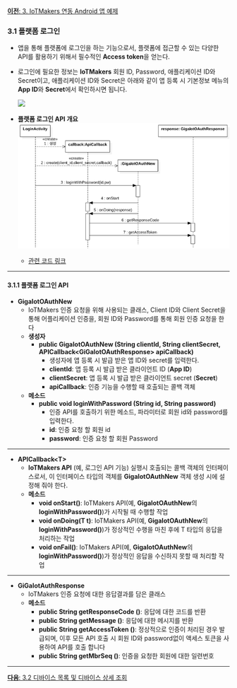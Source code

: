 [**이전**: 3. IoTMakers 연동 Android 앱 예제](readme.md#3)

### 3.1 플랫폼 로그인
- 앱을 통해 플랫폼에 로그인을 하는 기능으로서, 플랫폼에 접근할 수 있는 다양한 API를 활용하기 위해서 필수적인 **Access token**을 얻는다.
- 로그인에 필요한 정보는 **IoTMakers** 회원 ID, Password,  애플리케이션 ID와 Secret이고, 애플리케이션 ID와 Secret은 아래와 같이 앱 등록 시 기본정보 메뉴의 **App ID**와 **Secret**에서 확인하시면 됩니다.

	![](https://iotmakers.kt.com/openp/assets/images/guide_app_reg_and2.png)

- **플랫폼 로그인 API 개요**
	![](figures/gigaiotoauthnew-interaction.png)
	
	- [관련 코드 링크](https://github.com/kwanulee/IoTMakerAndroidSDKTest/blob/main/app/src/main/java/com/example/iotmakerandroidsdktest/LoginActivity.java#L78-L118)
	
---
#### 3.1.1 플랫폼 로그인 API 

- **GigaIotOAuthNew**
	- IoTMakers 인증 요청을 위해 사용되는 클래스, Client ID와 Client Secret을 통해 어플리케이션 인증을, 회원 ID와 Password를 통해 회원 인증 요청을 한다 
	- **생성자**
		- **public GigaIotOAuthNew (String clientId, String clientSecret, APICallback\<GiGaIotOAuthResponse\> apiCallback)** 
			- 생성자에 앱 등록 시 발급 받은 앱 ID와 secret를 입력한다. 
			- **clientId**: 앱 등록 시 발급 받은 클라이언트 ID (**App ID**)
			- **clientSecret**: 앱 등록 시 발급 받은 클라이언트 secret (**Secret**)
			- **apiCallback**: 인증 기능을 수행할 때  호출되는 콜백 객체	 
	- **메소드** 
		- **public void loginWithPassword (String id, String password)**
			- 인증 API를 호출하기 위한 메소드, 파라미터로 회원 id와 password를 입력한다. 
			- **id**: 인증 요청 할 회원 id
			- **password**: 인증 요청 할 회원 Password 

---
- **APICallback\<T\>**
	- **IoTMakers API** (예, 로그인 API 기능) 실행시 호출되는 콜백 객체의 인터페이스로서, 이 인터페이스 타입의 객체를 **GigaIotOAuthNew** 객체 생성 시에 설정해 줘야 한다. 
	- **메소드**
		- **void onStart()**: IoTMakers API(예, **GigaIotOAuthNew**의 **loginWithPassword()**)가 시작될 때 수행할 작업
		- **void onDoing(T t)**: IoTMakers API(예, **GigaIotOAuthNew**의 **loginWithPassword()**)가 정상적인 수행을 마친 후에  T 타입의  응답을 처리하는 작업
		- **void onFail()**: IoTMakers API(예, **GigaIotOAuthNew**의 **loginWithPassword()**)가 정상적인 응답을 수신하지 못할 때 처리할 작업
		
---
- **GiGaIotAuthResponse**
	- IoTMakers 인증 요청에 대한 응답결과를 담은 클래스
	- **메소드**
		- **public String getResponseCode ()**: 응답에 대한 코드를 반환
		- **public String getMessage ()**: 응답에 대한 메시지를 반환
		- **public String getAccessToken ()**: 정상적으로 인증이 처리된 경우 발급되며, 이후 모든 API 호출 시 회원 ID와 password없이 액세스 토큰을 사용하여 API를 호출 합니다
		- **public String getMbrSeq ()**: 인증을 요청한 회원에 대한 일련번호

---
[**다음**: 3.2 디바이스 목록 및 디바이스 상세 조회](devices.md)
